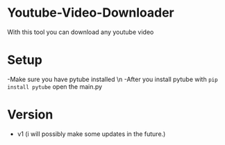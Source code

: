# Youtube-Video-Downloader
With this tool you can download any youtube video


# Setup
-Make sure you have pytube installed \n
-After you install pytube with `pip install pytube` open the main.py

# Version
- v1 (i will possibly make some updates in the future.)
